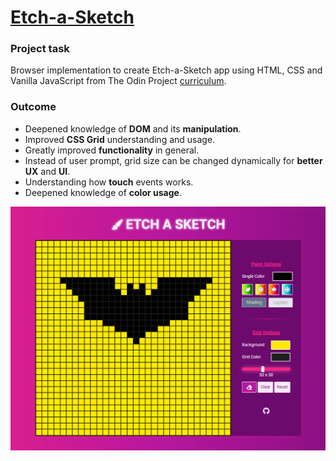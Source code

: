 # [Etch-a-Sketch](https://gdimitroff.github.io/etch-a-sketch/)

### Project task

Browser implementation to create Etch-a-Sketch app using HTML, CSS and Vanilla JavaScript from The Odin Project [curriculum](https://www.theodinproject.com/lessons/foundations-etch-a-sketch).

### Outcome

- Deepened knowledge of **DOM** and its **manipulation**.
- Improved **CSS Grid** understanding and usage.
- Greatly improved **functionality** in general.
- Instead of user prompt, grid size can be changed dynamically for **better UX** and **UI**.
- Understanding how **touch** events works.
- Deepened knowledge of **color usage**.

![Screenshot](./images/screenshot.png)
